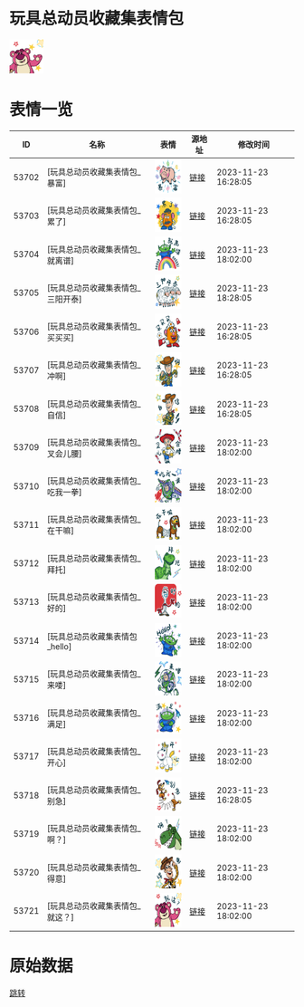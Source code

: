 # 玩具总动员收藏集表情包

<img src="./cover.png" height="60" alt="cover" />

# 表情一览

|ID|名称|表情|源地址|修改时间|
|----|----|----|----|----|
|53702|[玩具总动员收藏集表情包_暴富]|<img src="./pic/053702_%5B玩具总动员收藏集表情包_暴富%5D.png" height="60" alt="暴富"/>|[链接](https://i0.hdslb.com/bfs/garb/ac662ebbd0f5316ab0f6dc1e8e1690f663a62c60.png)|2023-11-23 16:28:05|
|53703|[玩具总动员收藏集表情包_累了]|<img src="./pic/053703_%5B玩具总动员收藏集表情包_累了%5D.png" height="60" alt="累了"/>|[链接](https://i0.hdslb.com/bfs/garb/c4dece11ee357e7391cc262f3e8695d2e0245600.png)|2023-11-23 16:28:05|
|53704|[玩具总动员收藏集表情包_就离谱]|<img src="./pic/053704_%5B玩具总动员收藏集表情包_就离谱%5D.png" height="60" alt="就离谱"/>|[链接](https://i0.hdslb.com/bfs/garb/48f0562d408073ceb4560549320bea144390b848.png)|2023-11-23 18:02:00|
|53705|[玩具总动员收藏集表情包_三阳开泰]|<img src="./pic/053705_%5B玩具总动员收藏集表情包_三阳开泰%5D.png" height="60" alt="三阳开泰"/>|[链接](https://i0.hdslb.com/bfs/garb/f759b5eca6237fea7c48daf3106cf4a4c2d5c4e7.png)|2023-11-23 18:28:05|
|53706|[玩具总动员收藏集表情包_买买买]|<img src="./pic/053706_%5B玩具总动员收藏集表情包_买买买%5D.png" height="60" alt="买买买"/>|[链接](https://i0.hdslb.com/bfs/garb/fb8acf5a36b5914d04838bbf741da108056b946b.png)|2023-11-23 16:28:05|
|53707|[玩具总动员收藏集表情包_冲啊]|<img src="./pic/053707_%5B玩具总动员收藏集表情包_冲啊%5D.png" height="60" alt="冲啊"/>|[链接](https://i0.hdslb.com/bfs/garb/34c523e599bbf9883f858a2b9151cfe6be2969d7.png)|2023-11-23 16:28:05|
|53708|[玩具总动员收藏集表情包_自信]|<img src="./pic/053708_%5B玩具总动员收藏集表情包_自信%5D.png" height="60" alt="自信"/>|[链接](https://i0.hdslb.com/bfs/garb/a07058de3d9b665f2484abde65c35cae37a1db35.png)|2023-11-23 16:28:05|
|53709|[玩具总动员收藏集表情包_叉会儿腰]|<img src="./pic/053709_%5B玩具总动员收藏集表情包_叉会儿腰%5D.png" height="60" alt="叉会儿腰"/>|[链接](https://i0.hdslb.com/bfs/garb/84198c49357c3e7df2dcdb338652f9b52198ac84.png)|2023-11-23 18:02:00|
|53710|[玩具总动员收藏集表情包_吃我一拳]|<img src="./pic/053710_%5B玩具总动员收藏集表情包_吃我一拳%5D.png" height="60" alt="吃我一拳"/>|[链接](https://i0.hdslb.com/bfs/garb/abef1f8954f6fb3a6ce6dd8b81458cd66d49e4b9.png)|2023-11-23 18:02:00|
|53711|[玩具总动员收藏集表情包_在干嘛]|<img src="./pic/053711_%5B玩具总动员收藏集表情包_在干嘛%5D.png" height="60" alt="在干嘛"/>|[链接](https://i0.hdslb.com/bfs/garb/3ba9140824122a1b9c8dcc6f609cffa16e739181.png)|2023-11-23 18:02:00|
|53712|[玩具总动员收藏集表情包_拜托]|<img src="./pic/053712_%5B玩具总动员收藏集表情包_拜托%5D.png" height="60" alt="拜托"/>|[链接](https://i0.hdslb.com/bfs/garb/3339f96be2344d7db500fac46dd6de63f437960e.png)|2023-11-23 18:02:00|
|53713|[玩具总动员收藏集表情包_好的]|<img src="./pic/053713_%5B玩具总动员收藏集表情包_好的%5D.png" height="60" alt="好的"/>|[链接](https://i0.hdslb.com/bfs/garb/75aa77b34184b87109aed88a4605e2447dfe01c4.png)|2023-11-23 18:02:00|
|53714|[玩具总动员收藏集表情包_hello]|<img src="./pic/053714_%5B玩具总动员收藏集表情包_hello%5D.png" height="60" alt="hello"/>|[链接](https://i0.hdslb.com/bfs/garb/bd56a13fcaa18a6a86c19564d83bfac928c3c3d7.png)|2023-11-23 18:02:00|
|53715|[玩具总动员收藏集表情包_来喽]|<img src="./pic/053715_%5B玩具总动员收藏集表情包_来喽%5D.png" height="60" alt="来喽"/>|[链接](https://i0.hdslb.com/bfs/garb/5271db1fb2e99450e631e58bb48f81a7692a2064.png)|2023-11-23 18:02:00|
|53716|[玩具总动员收藏集表情包_满足]|<img src="./pic/053716_%5B玩具总动员收藏集表情包_满足%5D.png" height="60" alt="满足"/>|[链接](https://i0.hdslb.com/bfs/garb/b7acec5a9c7f6ce02fb7c29e7bccbab811d5e320.png)|2023-11-23 18:02:00|
|53717|[玩具总动员收藏集表情包_开心]|<img src="./pic/053717_%5B玩具总动员收藏集表情包_开心%5D.png" height="60" alt="开心"/>|[链接](https://i0.hdslb.com/bfs/garb/3c105fdebeb92b5664c94fe07668ba5561a0c315.png)|2023-11-23 18:02:00|
|53718|[玩具总动员收藏集表情包_别急]|<img src="./pic/053718_%5B玩具总动员收藏集表情包_别急%5D.png" height="60" alt="别急"/>|[链接](https://i0.hdslb.com/bfs/garb/81b3b5ecf2f4500d9233cd58f921ba8d627c27f5.png)|2023-11-23 16:28:05|
|53719|[玩具总动员收藏集表情包_啊？]|<img src="./pic/053719_%5B玩具总动员收藏集表情包_啊？%5D.png" height="60" alt="啊？"/>|[链接](https://i0.hdslb.com/bfs/garb/99999a0a262a5d484961d0828605fb2309328714.png)|2023-11-23 18:02:00|
|53720|[玩具总动员收藏集表情包_得意]|<img src="./pic/053720_%5B玩具总动员收藏集表情包_得意%5D.png" height="60" alt="得意"/>|[链接](https://i0.hdslb.com/bfs/garb/2117980a12d8b52214478c42bb2727b288924b10.png)|2023-11-23 18:02:00|
|53721|[玩具总动员收藏集表情包_就这？]|<img src="./pic/053721_%5B玩具总动员收藏集表情包_就这？%5D.png" height="60" alt="就这？"/>|[链接](https://i0.hdslb.com/bfs/garb/df601e6bf165068105fe17195e624e796c878786.png)|2023-11-23 18:02:00|

# 原始数据

[跳转](./raw.json)


